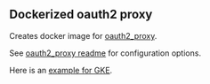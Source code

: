 ## Dockerized oauth2 proxy

Creates docker image for [oauth2_proxy](https://github.com/bitly/oauth2_proxy).

See [oauth2_proxy readme](https://github.com/bitly/oauth2_proxy/blob/master/README.md) for configuration options.

Here is an [example for GKE](examples/gke).
